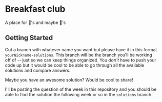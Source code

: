 # Breakfast club

A place for 🍩's and maybe 🍰's

## Getting Started

Cut a branch with whatever name you want but please have it in this format `yourNickname-solutions`. This branch will be the branch you'll be working off of -- just so we can keep things organized. You *don't* have to push your code up but it would be cool to be able to go through all the available solutions and compare answers.

Maybe you have an awesome solution? Would be cool to share!

I'll be posting the question of the week in this repository and you should be able to find the solution the following week or so in the `solutions` branch.
